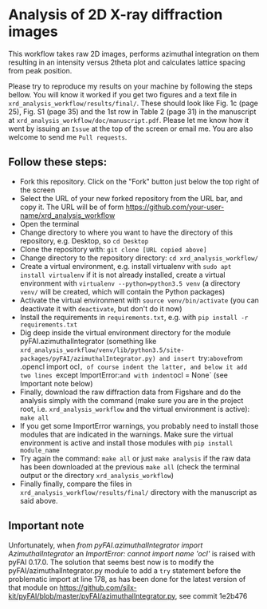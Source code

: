 # Analysis of 2D X-ray diffraction images

This workflow takes raw 2D images, performs azimuthal integration on them resulting in an intensity versus 2theta plot and calculates lattice spacing from peak position.

Please try to reproduce my results on your machine by following the steps bellow.  You will know it worked if you get two figures and a text file in `xrd_analysis_workflow/results/final/`.  These should look like Fig. 1c (page 25), Fig. S1 (page 35) and the 1st row in Table 2 (page 31) in the manuscript at `xrd_analysis_workflow/doc/manuscript.pdf`.  Please let me know how it went by issuing an `Issue` at the top of the screen or email me.  You are also welcome to send me `Pull requests`. 

## Follow these steps:

- Fork this repository. Click on the "Fork" button just below the top right of the screen
- Select the URL of your new forked repository from the URL bar, and copy it. The URL will be of form https://github.com/your-user-name/xrd_analysis_workflow
- Open the terminal
- Change directory to where you want to have the directory of this repository, e.g. Desktop, so `cd Desktop`
- Clone the repository with: `git clone [URL copied above]`
- Change directory to the repository directory: `cd xrd_analysis_workflow/`
- Create a virtual environment, e.g. install virtualenv with `sudo apt install virtualenv` if it is not already installed, create a virtual environment with `virtualenv --python=python3.5 venv` (a directory `venv/` will be created, which will contain the Python packages)
- Activate the virtual environment with `source venv/bin/activate` (you can deactivate it with `deactivate`, but don't do it now) 
- Install the requirements in `requirements.txt`, e.g. with `pip install -r requirements.txt`
- Dig deep inside the virtual environment directory for the module pyFAI.azimuthalIntegrator (something like `xrd_analysis_workflow/venv/lib/python3.5/site-packages/pyFAI/azimuthalIntegrator.py) and insert `try:` above `from .opencl import ocl`, of course indent the latter, and below it add two lines `except ImportError:` and with indent `ocl = None` (see Important note below)
- Finally, download the raw diffraction data from Figshare and do the analysis simply with the command (make sure you are in the project root, i.e. `xrd_analysis_workflow` and the virtual environment is active): `make all`
- If you get some ImportError warnings, you probably need to install those modules that are indicated in the warnings. Make sure the virtual environment is active and install those modules with `pip install module_name`
- Try again the command: `make all` or just `make analysis` if the raw data has been downloaded at the previous `make all` (check the terminal output or the directory `xrd_analysis_workflow`)
- Finally finally, compare the files in `xrd_analysis_workflow/results/final/` directory with the manuscript as said above.


## Important note

Unfortunately, when _from pyFAI.azimuthalIntegrator import AzimuthalIntegrator_ an _ImportError: cannot import name 'ocl'_ is raised with pyFAI 0.17.0. The solution that seems best now is to modify the pyFAI/azimuthalIntegrator.py module to add a `try` statement before the problematic import at line 178, as has been done for the latest version of that module on https://github.com/silx-kit/pyFAI/blob/master/pyFAI/azimuthalIntegrator.py, see commit 1e2b476

